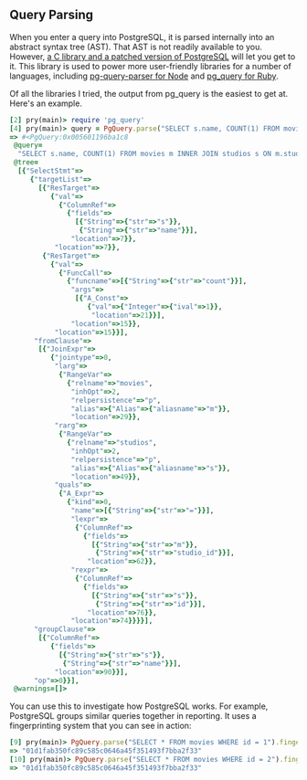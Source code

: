 ## Query Parsing

When you enter a query into PostgreSQL, it is parsed internally into an abstract syntax tree (AST). That AST is not readily available to you. However, [a C library and a patched version of PostgreSQL](https://github.com/lfittl/libpg_query) will let you get to it. This library is used to power more user-friendly libraries for a number of languages, including [pg-query-parser for Node](https://github.com/zhm/pg-query-parser) and [pg_query for Ruby](https://github.com/lfittl/pg_query).

Of all the libraries I tried, the output from pg_query is the easiest to get at. Here's an example.

```ruby
[2] pry(main)> require 'pg_query'
[4] pry(main)> query = PgQuery.parse("SELECT s.name, COUNT(1) FROM movies m INNER JOIN studios s ON m.studio_id = s.id GROUP BY s.name")
=> #<PgQuery:0x005601196ba1c8
 @query=
  "SELECT s.name, COUNT(1) FROM movies m INNER JOIN studios s ON m.studio_id = s.id GROUP BY s.name",
 @tree=
  [{"SelectStmt"=>
     {"targetList"=>
       [{"ResTarget"=>
          {"val"=>
            {"ColumnRef"=>
              {"fields"=>
                [{"String"=>{"str"=>"s"}},
                 {"String"=>{"str"=>"name"}}],
               "location"=>7}},
           "location"=>7}},
        {"ResTarget"=>
          {"val"=>
            {"FuncCall"=>
              {"funcname"=>[{"String"=>{"str"=>"count"}}],
               "args"=>
                [{"A_Const"=>
                   {"val"=>{"Integer"=>{"ival"=>1}},
                    "location"=>21}}],
               "location"=>15}},
           "location"=>15}}],
      "fromClause"=>
       [{"JoinExpr"=>
          {"jointype"=>0,
           "larg"=>
            {"RangeVar"=>
              {"relname"=>"movies",
               "inhOpt"=>2,
               "relpersistence"=>"p",
               "alias"=>{"Alias"=>{"aliasname"=>"m"}},
               "location"=>29}},
           "rarg"=>
            {"RangeVar"=>
              {"relname"=>"studios",
               "inhOpt"=>2,
               "relpersistence"=>"p",
               "alias"=>{"Alias"=>{"aliasname"=>"s"}},
               "location"=>49}},
           "quals"=>
            {"A_Expr"=>
              {"kind"=>0,
               "name"=>[{"String"=>{"str"=>"="}}],
               "lexpr"=>
                {"ColumnRef"=>
                  {"fields"=>
                    [{"String"=>{"str"=>"m"}},
                     {"String"=>{"str"=>"studio_id"}}],
                   "location"=>62}},
               "rexpr"=>
                {"ColumnRef"=>
                  {"fields"=>
                    [{"String"=>{"str"=>"s"}},
                     {"String"=>{"str"=>"id"}}],
                   "location"=>76}},
               "location"=>74}}}}],
      "groupClause"=>
       [{"ColumnRef"=>
          {"fields"=>
            [{"String"=>{"str"=>"s"}},
             {"String"=>{"str"=>"name"}}],
           "location"=>90}}],
      "op"=>0}}],
 @warnings=[]>
```

You can use this to investigate how PostgreSQL works. For example, PostgreSQL groups similar queries together in reporting. It uses a fingerprinting system that you can see in action:

```ruby
[9] pry(main)> PgQuery.parse("SELECT * FROM movies WHERE id = 1").fingerprint
=> "01d1fab350fc89c585c0646a45f351493f7bba2f33"
[10] pry(main)> PgQuery.parse("SELECT * FROM movies WHERE id = 2").fingerprint
=> "01d1fab350fc89c585c0646a45f351493f7bba2f33"
```